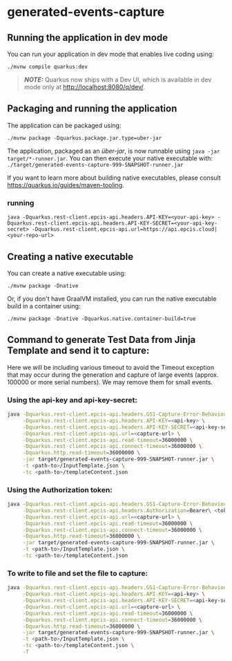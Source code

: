 # generated-events-capture


## Running the application in dev mode

You can run your application in dev mode that enables live coding using:

```shell script
./mvnw compile quarkus:dev
```

> **_NOTE:_**  Quarkus now ships with a Dev UI, which is available in dev mode only at <http://localhost:8080/q/dev/>.

## Packaging and running the application

The application can be packaged using:


```shell script
./mvnw package -Dquarkus.package.jar.type=uber-jar
```

The application, packaged as an _über-jar_, is now runnable using `java -jar target/*-runner.jar`.
You can then execute your native executable with: `./target/generated-events-capture-999-SNAPSHOT-runner.jar`

If you want to learn more about building native executables, please consult <https://quarkus.io/guides/maven-tooling>.

### running

```shell
java -Dquarkus.rest-client.epcis-api.headers.API-KEY=<your-api-key> -Dquarkus.rest-client.epcis-api.headers.API-KEY-SECRET=<your-api-key-secret> -Dquarkus.rest-client.epcis-api.url=https://api.epcis.cloud|<your-repo-url>
```

## Creating a native executable

You can create a native executable using:

```shell script
./mvnw package -Dnative
```

Or, if you don't have GraalVM installed, you can run the native executable build in a container using:

```shell script
./mvnw package -Dnative -Dquarkus.native.container-build=true
```

## Command to generate Test Data from Jinja Template and send it to capture:

Here we will be including various timeout to avoid the Timeout exception that may occur during the generation and capture of large events (approx. 100000 or more serial numbers).
We may remove them for small events.

### Using the api-key and api-key-secret:

```bash
java -Dquarkus.rest-client.epcis-api.headers.GS1-Capture-Error-Behaviour=proceed \
     -Dquarkus.rest-client.epcis-api.headers.API-KEY=<api-key> \
     -Dquarkus.rest-client.epcis-api.headers.API-KEY-SECRET=<api-key-secret> \
     -Dquarkus.rest-client.epcis-api.url=<capture-url> \
     -Dquarkus.rest-client.epcis-api.read-timeout=36000000 \
     -Dquarkus.rest-client.epcis-api.connect-timeout=36000000 \
     -Dquarkus.http.read-timeout=36000000 \
     -jar target/generated-events-capture-999-SNAPSHOT-runner.jar \
     -t <path-to>/InputTemplate.json \
     -tc <path-to>/templateContent.json
```

### Using the Authorization token:

```bash
java -Dquarkus.rest-client.epcis-api.headers.GS1-Capture-Error-Behaviour=proceed \
     -Dquarkus.rest-client.epcis-api.headers.Authorization=Bearer\ <token> \
     -Dquarkus.rest-client.epcis-api.url=<capture-url> \
     -Dquarkus.rest-client.epcis-api.read-timeout=36000000 \
     -Dquarkus.rest-client.epcis-api.connect-timeout=36000000 \
     -Dquarkus.http.read-timeout=36000000 \
     -jar target/generated-events-capture-999-SNAPSHOT-runner.jar \
     -t <path-to>/InputTemplate.json \
     -tc <path-to>/templateContent.json
```

### To write to file and set the file to capture:

```bash
java -Dquarkus.rest-client.epcis-api.headers.GS1-Capture-Error-Behaviour=proceed \
     -Dquarkus.rest-client.epcis-api.headers.API-KEY=<api-key> \
     -Dquarkus.rest-client.epcis-api.headers.API-KEY-SECRET=<api-key-secret> \
     -Dquarkus.rest-client.epcis-api.url=<capture-url> \
     -Dquarkus.rest-client.epcis-api.read-timeout=36000000 \
     -Dquarkus.rest-client.epcis-api.connect-timeout=36000000 \
     -Dquarkus.http.read-timeout=36000000 \
     -jar target/generated-events-capture-999-SNAPSHOT-runner.jar \
     -t <path-to>/InputTemplate.json \
     -tc <path-to>/templateContent.json \
     -T
```


